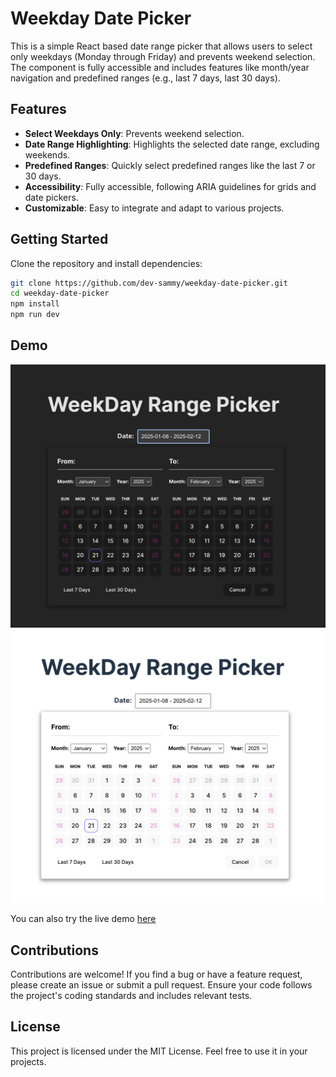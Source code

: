 # Weekday Date Picker

This is a simple React based date range picker that allows users to select only weekdays (Monday through Friday) and prevents weekend selection. The component is fully accessible and includes features like month/year navigation and predefined ranges (e.g., last 7 days, last 30 days).

## Features

- **Select Weekdays Only**: Prevents weekend selection.
- **Date Range Highlighting**: Highlights the selected date range, excluding weekends.
- **Predefined Ranges**: Quickly select predefined ranges like the last 7 or 30 days.
- **Accessibility**: Fully accessible, following ARIA guidelines for grids and date pickers.
- **Customizable**: Easy to integrate and adapt to various projects.

## Getting Started

Clone the repository and install dependencies:

```bash
git clone https://github.com/dev-sammy/weekday-date-picker.git
cd weekday-date-picker
npm install
npm run dev
```

## Demo

![Weekday Date Picker (Dark)](./assets/dark-mode.png)
![Weekday Date Picker (Light)](./assets/light-mode.png)

You can also try the live demo [here](https://weekday-date-picker-tau.vercel.app/)

## Contributions

Contributions are welcome! If you find a bug or have a feature request, please create an issue or submit a pull request. Ensure your code follows the project's coding standards and includes relevant tests.

## License

This project is licensed under the MIT License. Feel free to use it in your projects.
